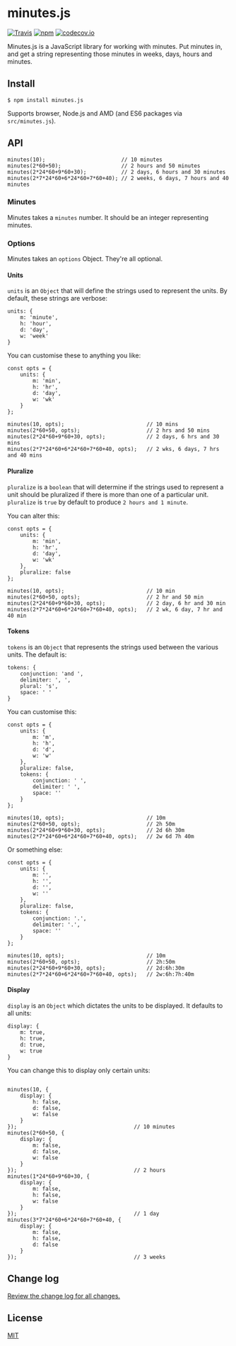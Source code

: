 # minutes.js

[![Travis](https://img.shields.io/travis/smebberson/minutes.js.svg)](smebberson/minutes.js)
[![npm](https://img.shields.io/npm/v/minutes.js.svg)](smebberson/minutes.js)
[![codecov.io](https://codecov.io/github/smebberson/minutes.js/coverage.svg?branch=master)](https://codecov.io/github/smebberson/minutes.js?branch=master)

Minutes.js is a JavaScript library for working with minutes. Put minutes in, and get a string representing those minutes in weeks, days, hours and minutes.

## Install

```
$ npm install minutes.js
```

Supports browser, Node.js and AMD (and ES6 packages via `src/minutes.js`).

## API

```
minutes(10);                        // 10 minutes
minutes(2*60+50);                   // 2 hours and 50 minutes
minutes(2*24*60+9*60+30);           // 2 days, 6 hours and 30 minutes
minutes(2*7*24*60+6*24*60+7*60+40); // 2 weeks, 6 days, 7 hours and 40 minutes
```

### Minutes

Minutes takes a `minutes` number. It should be an integer representing minutes.

### Options

Minutes takes an `options` Object. They're all optional.

#### Units

`units` is an `Object` that will define the strings used to represent the units. By default, these strings are verbose:

```
units: {
    m: 'minute',
    h: 'hour',
    d: 'day',
    w: 'week'
}
```

You can customise these to anything you like:

```
const opts = {
    units: {
        m: 'min',
        h: 'hr',
        d: 'day',
        w: 'wk'
    }
};

minutes(10, opts);                          // 10 mins
minutes(2*60+50, opts);                     // 2 hrs and 50 mins
minutes(2*24*60+9*60+30, opts);             // 2 days, 6 hrs and 30 mins
minutes(2*7*24*60+6*24*60+7*60+40, opts);   // 2 wks, 6 days, 7 hrs and 40 mins
```

#### Pluralize

`pluralize` is a `boolean` that will determine if the strings used to represent a unit should be pluralized if there is more than one of a particular unit. `pluralize` is `true` by default to produce `2 hours and 1 minute`.

You can alter this:

```
const opts = {
    units: {
        m: 'min',
        h: 'hr',
        d: 'day',
        w: 'wk'
    },
    pluralize: false
};

minutes(10, opts);                          // 10 min
minutes(2*60+50, opts);                     // 2 hr and 50 min
minutes(2*24*60+9*60+30, opts);             // 2 day, 6 hr and 30 min
minutes(2*7*24*60+6*24*60+7*60+40, opts);   // 2 wk, 6 day, 7 hr and 40 min
```

#### Tokens

`tokens` is an `Object` that represents the strings used between the various units. The default is:

```
tokens: {
    conjunction: 'and ',
    delimiter: ', ',
    plural: 's',
    space: ' '
}
```

You can customise this:

```
const opts = {
    units: {
        m: 'm',
        h: 'h',
        d: 'd',
        w: 'w'
    },
    pluralize: false,
    tokens: {
        conjunction: ' ',
        delimiter: ' ',
        space: ''
    }
};

minutes(10, opts);                          // 10m
minutes(2*60+50, opts);                     // 2h 50m
minutes(2*24*60+9*60+30, opts);             // 2d 6h 30m
minutes(2*7*24*60+6*24*60+7*60+40, opts);   // 2w 6d 7h 40m
```

Or something else:

```
const opts = {
    units: {
        m: '',
        h: '',
        d: '',
        w: ''
    },
    pluralize: false,
    tokens: {
        conjunction: '.',
        delimiter: '.',
        space: ''
    }
};

minutes(10, opts);                          // 10m
minutes(2*60+50, opts);                     // 2h:50m
minutes(2*24*60+9*60+30, opts);             // 2d:6h:30m
minutes(2*7*24*60+6*24*60+7*60+40, opts);   // 2w:6h:7h:40m
```

#### Display

`display` is an `Object` which dictates the units to be displayed. It defaults to all units:

```
display: {
    m: true,
    h: true,
    d: true,
    w: true
}
```

You can change this to display only certain units:

```

minutes(10, {
    display: {
        h: false,
        d: false,
        w: false
    }
});                                     // 10 minutes
minutes(2*60+50, {
    display: {
        m: false,
        d: false,
        w: false
    }
});                                     // 2 hours
minutes(1*24*60+9*60+30, {
    display: {
        m: false,
        h: false,
        w: false
    }
});                                     // 1 day
minutes(3*7*24*60+6*24*60+7*60+40, {
    display: {
        m: false,
        h: false,
        d: false
    }
});                                     // 3 weeks
```

## Change log

[Review the change log for all changes.](CHANGELOG.md)

## License

[MIT](LICENSE.md)
